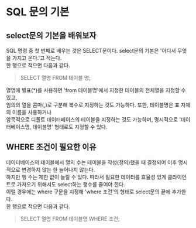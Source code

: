 # SQL 문의 기본

## select문의 기본을 배워보자

SQL 명령 중 첫 번째로 배우는 것은 SELECT문이다. select문의 기본은 '어디서 무엇을 가지고 온다.'고 적는다.  
한 행으로 적으면 다음과 같다.

> SELECT 열명 FROM 테이블 명;


열명에 별표(\*)를 사용하면 'from 테이블명'에서 지정한 테이블의 전체열을 지정할 수 있고,  
임의의 열을 콤마(,)로 구분해 복수로 지정하는 것도 가능하다. 또한, 테이블명은 표 자체의 이름을 사용하거나  
암묵적으로 디폴트 데이터베이스의 테이블을 지정하는 것도 가능하며, 명시적으로 '데이터베이스명, 테이블명' 형태로도 지정할 수 있다.  


## WHERE 조건이 필요한 이유

데이터베이스의 테이블에서 열의 수는 테이블을 작성(정의)했을 때 결정되어 이후 명시적으로 변경하지 않는 한 늘어나지 않는다.  
하지만 행 수는 제한 없이 늘릴 수 있다. 따라서 필요한 데이터를 효율성 있게 클라이언트로 가져오기 위해서도 select하는 행수를 줄여야 한다.  
이럴 경우에는 where 구문을 지정해 'where 조건'의 형태로 select문의 끝에 추가한다.  
한 행으로 적으면 다음과 같다.  

> SELECT 열명 FROM 테이블명 WHERE 조건;



